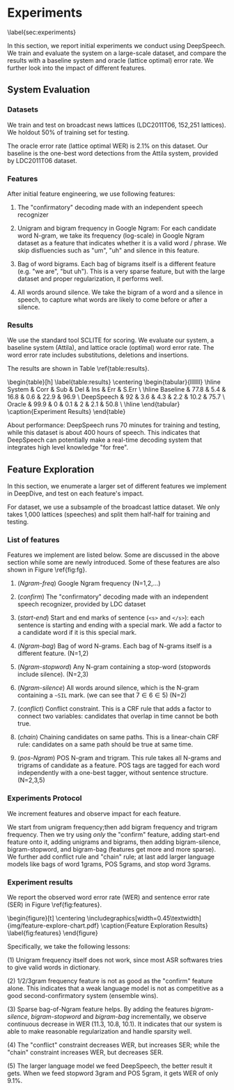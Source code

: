 Experiments
====
\label{sec:experiments}

In this section, we report initial experiments we conduct using DeepSpeech. We train and evaluate the system on a large-scale dataset, and compare the results with a baseline system and oracle (lattice optimal) error rate. We further look into the impact of different features.


## System Evaluation


### Datasets

We train and test on broadcast news lattices (LDC2011T06, 152,251 lattices). We holdout 50% of training set for testing.

The oracle error rate (lattice optimal WER) is 2.1% on this dataset. Our baseline is the one-best word detections from the Attila system, provided by LDC2011T06 dataset.

### Features

After initial feature engineering, we use following features: 

1. The "confirmatory" decoding made with an independent speech recognizer

2. Unigram and bigram frequency in Google Ngram: For each candidate word N-gram, we take its frequency (log-scale) in Google Ngram dataset as a feature that indicates whether it is a valid word / phrase. We skip disfluencies such as "um", "uh" and silence in this feature.

3. Bag of word bigrams. Each bag of bigrams itself is a different feature (e.g. "we are", "but uh"). This is a very sparse feature, but with the large dataset and proper regularization, it performs well.

4. All words around silence. We take the bigram of a word and a silence in speech, to capture what words are likely to come before or after a silence.


### Results

We use the standard tool SCLITE for scoring. We evaluate our system, a baseline system (Attila), and lattice oracle (optimal) word error rate. The word error rate includes substitutions, deletions and insertions.

The results are shown in Table \ref{table:results}.

\begin{table}[h]
\label{table:results}
\centering
\begin{tabular}{lllllll}
\hline
System     & Corr & Sub & Del  & Ins & Err  & S.Err \\
\hline
Baseline   & 77.8 & 5.4 & 16.8 & 0.6 & 22.9 & 96.9  \\
DeepSpeech & 92   & 3.6 & 4.3  & 2.2 & 10.2 & 75.7  \\
Oracle     & 99.9 & 0   & 0.1  & 2   & 2.1  & 50.8 \\
\hline
\end{tabular}
\caption{Experiment Results}
\end{table}

About performance: DeepSpeech runs 70 minutes for training and testing, while this dataset is about 400 hours of speech. This indicates that DeepSpeech can potentially make a real-time decoding system that integrates high level knowledge "for free".



## Feature Exploration

In this section, we enumerate a larger set of different features we implement in DeepDive, and test on each feature's impact.

For dataset, we use a subsample of the broadcast lattice dataset. We only takes 1,000 lattices (speeches) and split them half-half for training and testing.

### List of features

Features we implement are listed below. Some are discussed in the above section while some are newly introduced. Some of these features are also shown in Figure \ref{fig:fg}.

1. (*Ngram-freq*) Google Ngram frequency (N=1,2,...)

3. (*confirm*) The "confirmatory" decoding made with an independent speech recognizer, provided by LDC dataset

4. (*start-end*) Start and end marks of sentence (`<s>` and `</s>`): each sentence is starting and ending with a special mark. We add a factor to a candidate word if it is this special mark.

5. (*Ngram-bag*) Bag of word N-grams. Each bag of N-grams itself is a different feature. (N=1,2)

6. (*Ngram-stopword*) Any N-gram containing a stop-word (stopwords include silence). (N=2,3)

7. (*Ngram-silence*) All words around silence, which is the N-gram containing a `~SIL` mark. (we can see that $7 \in 6 \in 5$) (N=2)

8. (*conflict*) Conflict constraint. This is a CRF rule that adds a factor to connect two variables: candidates that overlap in time cannot be both true.

9. (*chain*) Chaining candidates on same paths. This is a linear-chain CRF rule: candidates on a same path should be true at same time.

10. (*pos-Ngram*) POS N-gram and trigram. This rule takes all N-grams and trigrams of candidate as a feature. POS tags are tagged for each word independently with a one-best tagger, without sentence structure. (N=2,3,5)


### Experiments Protocol

We increment features and observe impact for each feature.

We start from unigram frequency;then add bigram frequency and trigram frequency. Then we try using *only* the "confirm" feature, adding start-end feature onto it, adding unigrams and bigrams, then adding bigram-silence, bigram-stopword, and bigram-bag (features get more and more sparse). We further add conflict rule and "chain" rule; at last add larger language models like bags of word 1grams, POS 5grams, and stop word 3grams.

### Experiment results

We report the observed word error rate (WER) and sentence error rate (SER) in Figure \ref{fig:features}.

\begin{figure}[t]
\centering
\includegraphics[width=0.45\textwidth]{img/feature-explore-chart.pdf}
\caption{Feature Exploration Results}
\label{fig:features}
\end{figure}

Specifically, we take the following lessons:

(1) Unigram frequency itself does not work, since most ASR softwares tries to give valid words in dictionary.

(2) 1/2/3gram frequency feature is not as good as the "confirm" feature alone. This indicates that a weak language model is not as competitive as a good second-confirmatory system (ensemble wins).

(3) Sparse bag-of-Ngram feature helps. By adding the features *bigram-silence*, *bigram-stopword* and *bigram-bag* incrementally, we observe continuous decrease in WER (11.3, 10.8, 10.1). It indicates that our system is able to make reasonable regularization and handle sparsity well.

(4) The "conflict" constraint decreases WER, but increases SER; while the "chain" constraint increases WER, but decreases SER.

(5) The larger language model we feed DeepSpeech, the better result it gets. When we feed stopword 3gram and POS 5gram, it gets WER of only 9.1%.


<!-- POS Ngram feature does not help much. However this might be because that we only use single-word one-best tagger. If we find a way to tag in sentences we might observe a better result. -->

